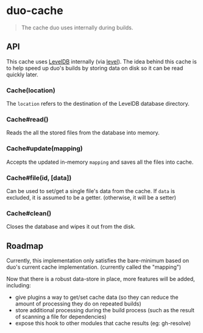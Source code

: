 # duo-cache

> The cache duo uses internally during builds.

## API

This cache uses [LevelDB](https://github.com/google/leveldb)
internally (via [level](https://www.npmjs.com/package/level)).
The idea behind this cache is to help speed up duo's builds by
storing data on disk so it can be read quickly later.

### Cache(location)

The `location` refers to the destination of the LevelDB database directory.

### Cache#read()

Reads the all the stored files from the database into memory.

### Cache#update(mapping)

Accepts the updated in-memory `mapping` and saves all the files into cache.

### Cache#file(id, [data])

Can be used to set/get a single file's data from the cache. If `data` is
excluded, it is assumed to be a getter. (otherwise, it will be a setter)

### Cache#clean()

Closes the database and wipes it out from the disk.


## Roadmap

Currently, this implementation only satisfies the bare-minimum based on
duo's current cache implementation. (currently called the "mapping")

Now that there is a robust data-store in place, more features will be added,
including:

 - give plugins a way to get/set cache data (so they can reduce the amount
   of processing they do on repeated builds)
 - store additional processing during the build process (such as the result
   of scanning a file for dependencies)
 - expose this hook to other modules that cache results (eg: gh-resolve)
